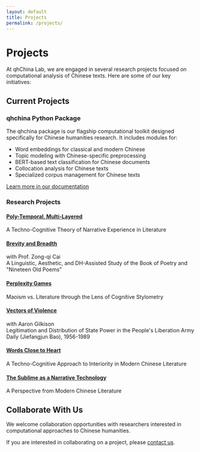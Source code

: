 ```yaml
---
layout: default
title: Projects
permalink: /projects/
---
```


# Projects

At qhChina Lab, we are engaged in several research projects focused on computational analysis of Chinese texts. Here are some of our key initiatives:

## Current Projects

### qhchina Python Package

The qhchina package is our flagship computational toolkit designed specifically for Chinese humanities research. It includes modules for:

- Word embeddings for classical and modern Chinese
- Topic modeling with Chinese-specific preprocessing
- BERT-based text classification for Chinese documents
- Collocation analysis for Chinese texts
- Specialized corpus management for Chinese texts

[Learn more in our documentation](/qhchina_docs/)

### Research Projects

#### [Poly-Temporal, Multi-Layered](/projects/poly-temporal-multi-layered/)
A Techno-Cognitive Theory of Narrative Experience in Literature

#### [Brevity and Breadth](/projects/brevity-and-breadth/)
with Prof. Zong-qi Cai  
A Linguistic, Aesthetic, and DH-Assisted Study of the Book of Poetry and "Nineteen Old Poems"

#### [Perplexity Games](/projects/perplexity-games/)
Maoism vs. Literature through the Lens of Cognitive Stylometry

#### [Vectors of Violence](/projects/vectors-of-violence/)
with Aaron Gilkison  
Legitimation and Distribution of State Power in the People's Liberation Army Daily (Jiefangjun Bao), 1956-1989

#### [Words Close to Heart](/projects/words-close-to-heart/)
A Techno-Cognitive Approach to Interiority in Modern Chinese Literature

#### [The Sublime as a Narrative Technology](/projects/sublime-narrative/)
A Perspective from Modern Chinese Literature

## Collaborate With Us

We welcome collaboration opportunities with researchers interested in computational approaches to Chinese humanities. 

If you are interested in collaborating on a project, please [contact us](/about/). 